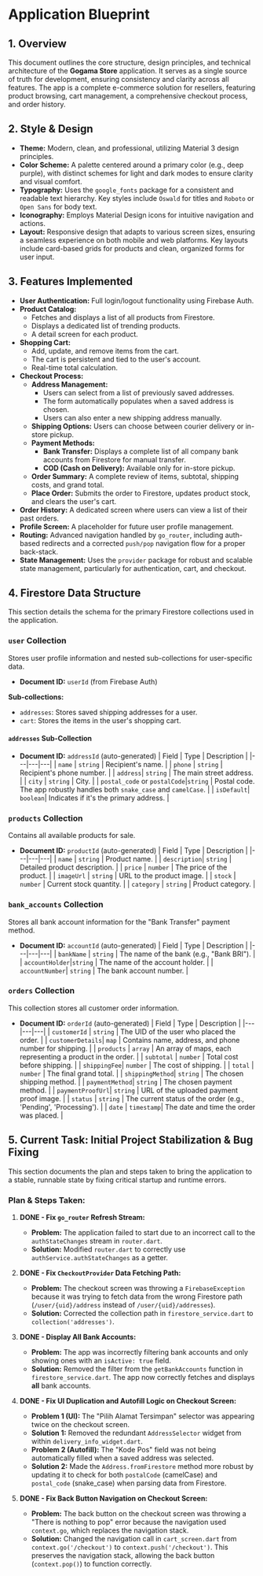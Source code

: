 # Application Blueprint

## 1. Overview

This document outlines the core structure, design principles, and technical architecture of the **Gogama Store** application. It serves as a single source of truth for development, ensuring consistency and clarity across all features. The app is a complete e-commerce solution for resellers, featuring product browsing, cart management, a comprehensive checkout process, and order history.

## 2. Style & Design

- **Theme:** Modern, clean, and professional, utilizing Material 3 design principles.
- **Color Scheme:** A palette centered around a primary color (e.g., deep purple), with distinct schemes for light and dark modes to ensure clarity and visual comfort.
- **Typography:** Uses the `google_fonts` package for a consistent and readable text hierarchy. Key styles include `Oswald` for titles and `Roboto` or `Open Sans` for body text.
- **Iconography:** Employs Material Design icons for intuitive navigation and actions.
- **Layout:** Responsive design that adapts to various screen sizes, ensuring a seamless experience on both mobile and web platforms. Key layouts include card-based grids for products and clean, organized forms for user input.

## 3. Features Implemented

- **User Authentication:** Full login/logout functionality using Firebase Auth.
- **Product Catalog:**
  - Fetches and displays a list of all products from Firestore.
  - Displays a dedicated list of trending products.
  - A detail screen for each product.
- **Shopping Cart:**
  - Add, update, and remove items from the cart.
  - The cart is persistent and tied to the user's account.
  - Real-time total calculation.
- **Checkout Process:**
  - **Address Management:**
    - Users can select from a list of previously saved addresses.
    - The form automatically populates when a saved address is chosen.
    - Users can also enter a new shipping address manually.
  - **Shipping Options:** Users can choose between courier delivery or in-store pickup.
  - **Payment Methods:**
    - **Bank Transfer:** Displays a complete list of all company bank accounts from Firestore for manual transfer.
    - **COD (Cash on Delivery):** Available only for in-store pickup.
  - **Order Summary:** A complete review of items, subtotal, shipping costs, and grand total.
  - **Place Order:** Submits the order to Firestore, updates product stock, and clears the user's cart.
- **Order History:** A dedicated screen where users can view a list of their past orders.
- **Profile Screen:** A placeholder for future user profile management.
- **Routing:** Advanced navigation handled by `go_router`, including auth-based redirects and a corrected `push/pop` navigation flow for a proper back-stack.
- **State Management:** Uses the `provider` package for robust and scalable state management, particularly for authentication, cart, and checkout.

## 4. Firestore Data Structure

This section details the schema for the primary Firestore collections used in the application.

### `user` Collection

Stores user profile information and nested sub-collections for user-specific data.

- **Document ID:** `userId` (from Firebase Auth)

**Sub-collections:**
- `addresses`: Stores saved shipping addresses for a user.
- `cart`: Stores the items in the user's shopping cart.

#### `addresses` Sub-Collection
- **Document ID:** `addressId` (auto-generated)
| Field | Type | Description |
|---|---|---|
| `name` | `string` | Recipient's name. |
| `phone` | `string` | Recipient's phone number. |
| `address`| `string` | The main street address. |
| `city` | `string` | City. |
| `postal_code` or `postalCode`|`string` | Postal code. The app robustly handles both `snake_case` and `camelCase`. |
| `isDefault`| `boolean`| Indicates if it's the primary address. |

### `products` Collection

Contains all available products for sale.

- **Document ID:** `productId` (auto-generated)
| Field | Type | Description |
|---|---|---|
| `name` | `string` | Product name. |
| `description`| `string` | Detailed product description. |
| `price` | `number` | The price of the product. |
| `imageUrl` | `string` | URL to the product image. |
| `stock` | `number` | Current stock quantity. |
| `category` | `string` | Product category. |

### `bank_accounts` Collection

Stores all bank account information for the "Bank Transfer" payment method.

- **Document ID:** `accountId` (auto-generated)
| Field | Type | Description |
|---|---|---|
| `bankName` | `string` | The name of the bank (e.g., "Bank BRI"). |
| `accountHolder`|`string` | The name of the account holder. |
| `accountNumber`| `string` | The bank account number. |

### `orders` Collection

This collection stores all customer order information.

- **Document ID:** `orderId` (auto-generated)
| Field | Type | Description |
|---|---|---|
| `customerId` | `string` | The UID of the user who placed the order. |
| `customerDetails`| `map` | Contains name, address, and phone number for shipping. |
| `products` | `array` | An array of maps, each representing a product in the order. |
| `subtotal` | `number` | Total cost before shipping. |
| `shippingFee`| `number` | The cost of shipping. |
| `total` | `number` | The final grand total. |
| `shippingMethod`| `string` | The chosen shipping method. |
| `paymentMethod`| `string` | The chosen payment method. |
| `paymentProofUrl`| `string` | URL of the uploaded payment proof image. |
| `status` | `string` | The current status of the order (e.g., 'Pending', 'Processing'). |
| `date` | `timestamp`| The date and time the order was placed. |

## 5. Current Task: Initial Project Stabilization & Bug Fixing

This section documents the plan and steps taken to bring the application to a stable, runnable state by fixing critical startup and runtime errors.

### Plan & Steps Taken:

1.  **DONE - Fix `go_router` Refresh Stream:**
    - **Problem:** The application failed to start due to an incorrect call to the `authStateChanges` stream in `router.dart`.
    - **Solution:** Modified `router.dart` to correctly use `authService.authStateChanges` as a getter.

2.  **DONE - Fix `CheckoutProvider` Data Fetching Path:**
    - **Problem:** The checkout screen was throwing a `FirebaseException` because it was trying to fetch data from the wrong Firestore path (`/user/{uid}/address` instead of `/user/{uid}/addresses`).
    - **Solution:** Corrected the collection path in `firestore_service.dart` to `collection('addresses')`.

3.  **DONE - Display All Bank Accounts:**
    - **Problem:** The app was incorrectly filtering bank accounts and only showing ones with an `isActive: true` field.
    - **Solution:** Removed the filter from the `getBankAccounts` function in `firestore_service.dart`. The app now correctly fetches and displays **all** bank accounts.

4.  **DONE - Fix UI Duplication and Autofill Logic on Checkout Screen:**
    - **Problem 1 (UI):** The "Pilih Alamat Tersimpan" selector was appearing twice on the checkout screen.
    - **Solution 1:** Removed the redundant `AddressSelector` widget from within `delivery_info_widget.dart`.
    - **Problem 2 (Autofill):** The "Kode Pos" field was not being automatically filled when a saved address was selected.
    - **Solution 2:** Made the `Address.fromFirestore` method more robust by updating it to check for both `postalCode` (camelCase) and `postal_code` (snake_case) when parsing data from Firestore.

5.  **DONE - Fix Back Button Navigation on Checkout Screen:**
    - **Problem:** The back button on the checkout screen was throwing a "There is nothing to pop" error because the navigation used `context.go`, which replaces the navigation stack.
    - **Solution:** Changed the navigation call in `cart_screen.dart` from `context.go('/checkout')` to `context.push('/checkout')`. This preserves the navigation stack, allowing the back button (`context.pop()`) to function correctly.